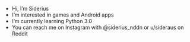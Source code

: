 - Hi, I’m Siderius
- I’m interested in games and Android apps
- I’m currently learning Python 3.0
- You can reach me on Instagram with @siderius_nddn or u/sideraus on Reddit

